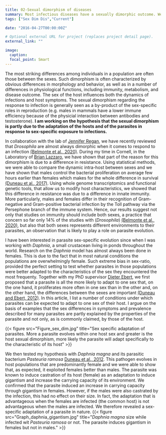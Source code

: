 ```yaml
---
title: 02-Sexual dimorphism of diseases
summary: Most infectious diseases have a sexually dimorphic outcome. We investigate the reasons for this not only with a host-centered view but also by considering that pathogens adapt to the most commonly encountered sex.
tags: ["Sex Dim Dis","Current"]

date: "2016-04-27T00:00:00Z"

# Optional external URL for project (replaces project detail page).
external_link: ""

image:
  caption:
  focal_point: Smart
---
```

  The most striking differences among individuals in a population are often those between the sexes. Such dimorphism is often characterized by obvious differences in morphology and behavior, as well as in a number of differences in physiological functions, including immunity, metabolism, and disease outcome. The sex of the host influences both the dynamics of infections and host symptoms. The sexual dimorphism regarding the response to infection is generally seen as a by-product of the sex-specific roles in reproduction (e.g. males in mammals have a lower immune efficiency because of the physicial interaction between antibodies and testosterone). <b>I am working on the hypothesis that the sexual dimorphism is partly due to the adaptation of the hosts and of the parasites in response to sex-specific exposure to infections.</b>

  In collaboration with the lab of [Jennifer Regan](http://reganlab.bio.ed.ac.uk/), we have recently reviewed that <i>Drosophila</i> are almost always dimorphic when it comes to respond to an infection [(Belmonte et al., 2020)](Belmonte_Front.Immuno_2020.pdf). During my time in Cornell, in the Laboratory of [Brian Lazzaro](http://www.lazzaro.entomology.cornell.edu/index.html), we have shown that part of the reason for this dimorphism is due to a difference in resistance. Using statistical methods, we were able to compare the dynamic intra-host between sexes and we have shown that males control the bacterial proliferation on average few hours earlier than females which makes for the whole difference in survival [(Duneau et al., 2017)](Duneau_BMCBiology_2017.pdf). Using whole genome transcriptomics and functional genetic tools, that allow us to modify host characteristics, we showed that this difference in resistance was due to a difference in innate immunity. More particularly, males and females differ in their recognition of Gram-negative and Gram-positive bacterial infection by the Toll pathway via the Persephone branch of the immune system. Hence, our results suggest not only that studies on immunity should include both sexes, a practice that concern so far only 14% of the studies with (<i>Drosophila</i>) [(Belmonte et al., 2020)](Belmonte_Front.Immuno_2020.pdf), but also that both sexes represents different environments to their parasites, an observation that is likely to play a role on parasite evolution.

 I have been interested in parasite sex-specific evolution since when I was working with <i>Daphnia</i>, a small crustacean living in ponds throughout the world. Research on the <i>Daphnia</i> model has almost always been done in females. This is due to the fact that in most natural conditions the populations are overwhelmingly female. Such extreme bias in sex-ratio, provided the perfect setting to test whether parasites in those populations were better adapted to the characteristics of the sex they encountered the most frequenty. Together with my PhD supervisor [Dieter Ebert](http://www.evolution.unibas.ch/ebert/), we first proposed that a parasite is all the more likely to adapt to one sex that, on the one hand, it proliferates more often in one sex than in the other and, on the other hand, the differences between the sexes are important [(Duneau and Ebert, 2012)](Duneau_PLoSBiology_2012.pdf). In this article, I list a number of conditions under which parasites can be expected to adapt to one sex of their host. I argue on the basis of examples that the sex differences in symptoms and prevalence described for many parasites are partly explained by the properties of the parasite and not only, as is commonly claimed, by those of the host.

{{< figure src="Figure_sex_dim.jpg" title="Sex specific adaptation of parasites. More a parasite evolves within one host sex and greater is the host sexual dimorphism, more likely the parasite will adapt specifically to the characteristic of its host" >}}

We then tested my hypothesis with <i>Daphnia magna</i> and its parasitic bacterium <i>Pasteuria ramosa</i> [Duneau et al., 2012](Duneau_PLoSBiology_2012.pdf). This pathogen evolves in host populations that are predominantly female and we were able to show that, as expected, it exploited females better than males. The parasite was known to induce castration of its host (female) as an adaptation to induce gigantism and increase the carrying capacity of its environment. We confirmed that the parasite induced an increase in carrying capacity through gigantism in females. However, if the males were also castrated by the infection, this had no effect on their size. In fact, the adaptation that is advantageous when the females are infected (the common host) is not advantageous when the males are infected. We therefore revealed a sex-specific adaptation of a parasite in nature.
{{< figure src="Graph_daphnia_gigantism.jpg" title="<i>Daphnia magna</i> size while infected wit <i>Pasteuria ramosa</i> or not. The parasite induces gigantism in females but not in males." >}}
 
